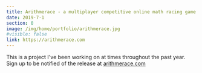 ```yaml
---
title: Arithmerace - a multiplayer competitive online math racing game
date: 2019-7-1
section: 0
image: /img/home/portfolio/arithmerace.jpg
#visible: false
link: https://arithmerace.com
---
```


This is a project I've been working on at times throughout the past year. Sign up to be notified of the release at [arithmerace.com](https://arithmerace.com)
